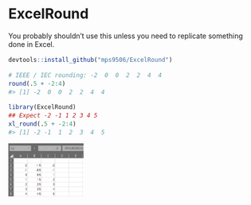 
<!-- README.md is generated from README.Rmd. Please edit that file -->

# ExcelRound

You probably shouldn’t use this unless you need to replicate something
done in Excel.

``` r
devtools::install_github("mps9506/ExcelRound")
```

``` r
# IEEE / IEC rounding: -2  0  0  2  2  4  4
round(.5 + -2:4)
#> [1] -2  0  0  2  2  4  4
```

``` r
library(ExcelRound)
## Expect -2 -1 1 2 3 4 5
xl_round(.5 + -2:4)
#> [1] -2 -1  1  2  3  4  5
```

<img src="man/figures/README-fig1.png" width="30%" />
